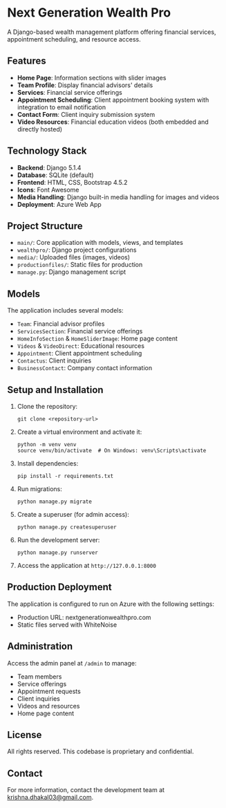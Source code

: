 # Next Generation Wealth Pro

A Django-based wealth management platform offering financial services, appointment scheduling, and resource access.

## Features

- **Home Page**: Information sections with slider images
- **Team Profile**: Display financial advisors' details
- **Services**: Financial service offerings
- **Appointment Scheduling**: Client appointment booking system with integration to email notification
- **Contact Form**: Client inquiry submission system
- **Video Resources**: Financial education videos (both embedded and directly hosted)

## Technology Stack

- **Backend**: Django 5.1.4
- **Database**: SQLite (default)
- **Frontend**: HTML, CSS, Bootstrap 4.5.2
- **Icons**: Font Awesome
- **Media Handling**: Django built-in media handling for images and videos
- **Deployment**: Azure Web App

## Project Structure

- `main/`: Core application with models, views, and templates
- `wealthpro/`: Django project configurations
- `media/`: Uploaded files (images, videos)
- `productionfiles/`: Static files for production
- `manage.py`: Django management script

## Models

The application includes several models:
- `Team`: Financial advisor profiles
- `ServicesSection`: Financial service offerings
- `HomeInfoSection` & `HomeSliderImage`: Home page content
- `Videos` & `VideoDirect`: Educational resources
- `Appointment`: Client appointment scheduling
- `Contactus`: Client inquiries
- `BusinessContact`: Company contact information

## Setup and Installation

1. Clone the repository:
   ```
   git clone <repository-url>
   ```

2. Create a virtual environment and activate it:
   ```
   python -m venv venv
   source venv/bin/activate  # On Windows: venv\Scripts\activate
   ```

3. Install dependencies:
   ```
   pip install -r requirements.txt
   ```

4. Run migrations:
   ```
   python manage.py migrate
   ```

5. Create a superuser (for admin access):
   ```
   python manage.py createsuperuser
   ```

6. Run the development server:
   ```
   python manage.py runserver
   ```

7. Access the application at `http://127.0.0.1:8000`

## Production Deployment

The application is configured to run on Azure with the following settings:
- Production URL: nextgenerationwealthpro.com
- Static files served with WhiteNoise

## Administration

Access the admin panel at `/admin` to manage:
- Team members
- Service offerings
- Appointment requests
- Client inquiries
- Videos and resources
- Home page content

## License

All rights reserved. This codebase is proprietary and confidential.

## Contact

For more information, contact the development team at krishna.dhakal03@gmail.com. 
